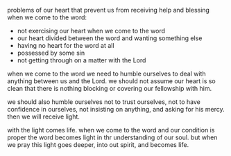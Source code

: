 problems of our heart that prevent us from receiving help and blessing when we come to the word:
- not exercising our heart when we come to the word
- our heart divided between the word and wanting something else
- having no heart for the word at all
- possessed by some sin
- not getting through on a matter with the Lord

when we come to the word we need to humble ourselves to deal with anything between us and the Lord. we should not assume our heart is so clean that there is nothing blocking or covering our fellowship with him.

we should also humble ourselves not to trust ourselves, not to have confidence in ourselves, not insisting on anything, and asking for his mercy. then we will receive light.

with the light comes life. when we come to the word and our condition is proper the word becomes light in thr understanding of our soul. but when we pray this light goes deeper, into out spirit, and becomes life.
